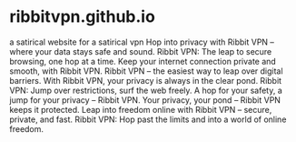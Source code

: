 # ribbitvpn.github.io
a satirical website for a satirical vpn
Hop into privacy with Ribbit VPN – where your data stays safe and sound.
Ribbit VPN: The leap to secure browsing, one hop at a time.
Keep your internet connection private and smooth, with Ribbit VPN.
Ribbit VPN – the easiest way to leap over digital barriers.
With Ribbit VPN, your privacy is always in the clear pond.
Ribbit VPN: Jump over restrictions, surf the web freely.
A hop for your safety, a jump for your privacy – Ribbit VPN.
Your privacy, your pond – Ribbit VPN keeps it protected.
Leap into freedom online with Ribbit VPN – secure, private, and fast.
Ribbit VPN: Hop past the limits and into a world of online freedom.
